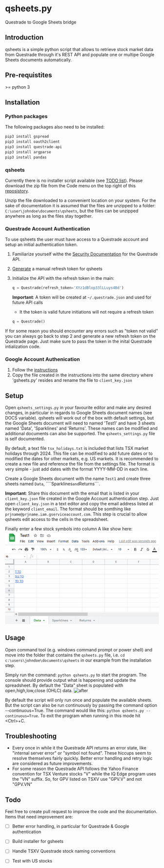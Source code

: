 # qsheets.py
Questrade to Google Sheets bridge

## Introduction

qsheets is a simple python script that allows to retrieve stock market data from Questrade through it's REST API and populate one or multipe Google Sheets documents automatically.

## Pre-requistites

 \>= python 3

## Installation

### Python packages
The following packages also need to be installed:
```python
pip3 install gspread
pip3 install oauth2client
pip3 install questrade-api
pip3 install argparse
pip3 install pandas
```
### qsheets
Currently there is no installer script available (see [TODO list](#todo)). Please download the zip file from the Code menu on the top right of this [reposistory](https://github.com/boffyflow/qsheets).

Unzip the file downloaded to a convenient location on your system. For the sake of  documentation it is assumed that the files are unzipped to a folder: ```C:\user\johndoe\documents\qsheets```, but the files can be unzipped anywhere as long as the files stay together.

### Questrade Account Authentication

To use qsheets the user must have access to a Questrade account and setup an initial authentication token. 

1. Familiarize yourself withe the [Security Documentation](https://www.questrade.com/api/documentation/security) for the Questrade API.
2. [Generate](https://apphub.questrade.com/UI/UserApps.aspx) a manual refresh token for qsheets
3. Initialize the API with the refresh token in the main:
   
    ```python
    q = Questrade(refresh_token='XYz1dBlop33lLLuys4Bd')
    ```

    **Important**: A token will be created at ```~/.questrade.json``` and used for future API calls
      * It the token is valid future initiations will not require a refresh token
    ```python
    q = Questrade()
    ```
If for some reaon you should encounter any errors such as "token not valid" you can always go back to step 2 and generate a new refresh token on the Questrade page. Just make sure to pass the token in the inital Questrade intialization code.

### Google Account Authenication

1. Follow the [instructions](https://gspread.readthedocs.io/en/latest/oauth2.html#for-end-users-using-oauth-client-id)
2. Copy the file created in the instructions into the same directory where 'gsheets.py' resides and rename the file to ```client_key.json```

## Setup

Open ```qsheets_settings.py``` in your favourite editor and make any desired changes, in particular in regards to Google Sheets document names (see DOCS variable). qsheets will work out of the box with default settings, but the Google Sheets document will need to named 'Test1' and have 3 sheets named 'Data', 'Sparklines' and 'Returns'. These names can be modified and additional documents can also be supported. The ```qsheets_settings.py``` file is self documented.

By default, a text file ```tsx_holidays.txt``` is included that lists TSX market holidays through 2024. This file can be modified to add future dates or to modified the dates for other markets, e.g. US markets. It is recommended to create a new file and reference the file from the settings file. The format is very simple - just add dates with the format YYYY-MM-DD in each line. 

Create a Google Sheets document with the name ```Test1``` and create three sheets named ```Data```, ````Sparklines``` and ```Returns```.

**Important**: Share this document with the email that is listed in your ```client_key.json``` file created in the Google Account authentication step. Just open ```client_key.json``` in a text editor and copy the email address listed at the keyword ```client_email```. The format should be somthing like ```prjname@prjname.iam.gserviceaccount.com```. This step is crucial to allow qsheets edit access to the cells in the spreadsheet.

Finally enter a few stock symbols into column A like show here:
![before](/img/before.png)

## Usage

Open command tool (e.g. windows command prompt or power shell) and move into the folder that contains the ```qsheets.py``` file, i.e. 
```cd c:\users\johndoe\documents\qsheets``` in our example from the installation step.

Simply run the command:
```python qsheets.py``` to start the program.
The console should provide output what is happening and update the spreadsheet. By default the "Data" sheet is populated with open,high,low,close (OHLC) data. 
![after](/img/after.png)

By default the script will only run once and populate the available sheets. But the script can also be run continuously by passing the command option --continuous=True. The command would like this:
```python qsheets.py --continuous=True```. To exit the program when running in this mode hit \<Ctrl\>+C.

## Troubleshooting

* Every once in while it the Questrade API returns an error state, like "internal server error" or "symbol not found". These hiccups seem to resolve themselves fairly quickly. Better error handling and retry logic are considered as future improvements. 
* For some reason the Questrade API follows the Yahoo Finance convention for TSX Venture stocks "V" while the IQ Edge program uses the "VN" suffix. So, for GPV listed on TSXV use "GPV.V" and not "GPV.VN"

## Todo

Feel free to create pull request to improve the code and the documentation. Items that need improvement are:
- [ ] Better error handling, in particular for Questrade & Google authentication
- [ ] Build installer for gsheets
- [ ] Handle TSXV Questrade stock naming conventions
- [ ] Test with US stocks


